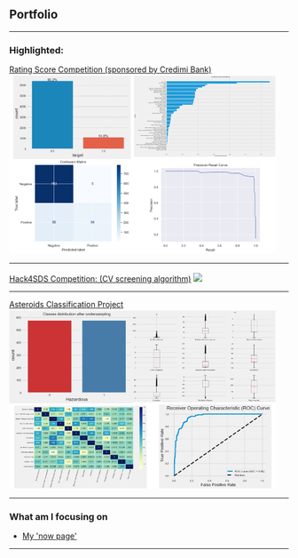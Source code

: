 ## Portfolio

---

### Highlighted: 

[Rating Score Competition (sponsored by Credimi Bank)](/sample_page_2)
<img src="images/Rating_Score.png?raw=true" style="margin-top: 3px"/>

---
[Hack4SDS Competition: (CV screening algorithm)](/sample_page2)
<img src="images/dummy_thumbnail.jpg?raw=true" style="margin-top: 3px"/>

---
[Asteroids Classification Project](/sample_page3)
<img src="images/Asteroids_Classification.png?raw=true" style="margin-top: 3px"/>

---

### What am I focusing on
- [My 'now page'](/now_page_)


---
